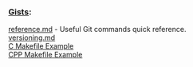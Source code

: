 ### [Gists](https://gist.github.com/mitbailey):  
[reference.md](https://gist.github.com/mitbailey/6ba55e77916e4ca1ebdff4d971e76f51) - Useful Git commands quick reference.  
[versioning.md](https://gist.github.com/mitbailey/3279891e793f7197918d05cbf660906c)  
[C Makefile Example](https://gist.github.com/mitbailey/748a1f0fb6ef7b9f3ba1fd45f3aed805)  
[CPP Makefile Example](https://gist.github.com/mitbailey/cc414e8cd647621c822549cd10086f99)  
